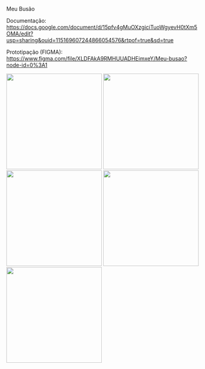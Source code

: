 Meu Busão

Documentação:
https://docs.google.com/document/d/15pfv4gMuOXzgiciTuoWgyevH0tXm5OMA/edit?usp=sharing&ouid=115169607244866054576&rtpof=true&sd=true


Prototipação (FIGMA):
https://www.figma.com/file/XLDFAkA9RMHUUADHEimxeY/Meu-busao?node-id=0%3A1


[<img src="https://github.com/Aluciney/meu-busao-mobile/blob/main/Prototipo/Home.png" width="250"/>](image.png)
[<img src="https://github.com/Aluciney/meu-busao-mobile/blob/main/Prototipo/Planejando.png" width="250"/>](image.png)
[<img src="https://github.com/Aluciney/meu-busao-mobile/blob/main/Prototipo/Detalhe-Rota-Onibus.png" width="250"/>](image.png)
[<img src="https://github.com/Aluciney/meu-busao-mobile/blob/main/Prototipo/Report-Problem.png" width="250"/>](image.png) 
[<img src="https://github.com/Aluciney/meu-busao-mobile/blob/main/Prototipo/Alerta-de-atraso.png" width="250"/>](image.png)
 
  
